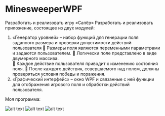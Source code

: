 # MinesweeperWPF
Разработать и реализовать игру «Сапёр»
Разработать и реализовать приложение, состоящее из двух модулей:
1.	«Генератор уровней» – набор функций для генерации поля заданного размера и проверки допустимости действий пользователя
	Размеры поля являются переменными параметрами и задаются пользователем.
	Логически поле представлено в виде двумерного массива.    
	Каждое действие пользователя приводит к изменению состояния поля.
	После каждого действия, совершаемого над полем, должны проверяться условия победы и поражения.
2.	«Графический интерфейс» – окно WPF и связанные с ней функции для отображения игрового поля и обработки действий пользователя. 

Моя программа:

![alt text](https://github.com/ssplant/MinesweeperWPF/blob/master/2.png "Процесс игры")
![alt text](https://github.com/ssplant/MinesweeperWPF/blob/master/3.png "Победа")
![alt text](https://github.com/ssplant/MinesweeperWPF/blob/master/1.png "Поражение")





